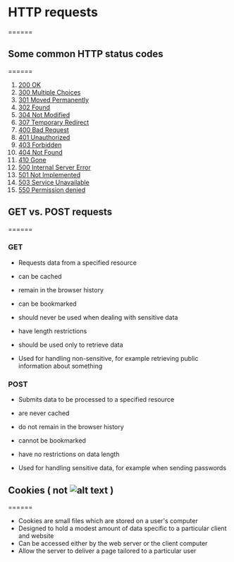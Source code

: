 # HTTP requests
======
## Some common HTTP status codes
======
1. [200 OK](http://www.smartlabsoftware.com/ref/http-status-codes.htm#code-200)
2. [300 Multiple Choices](http://www.smartlabsoftware.com/ref/http-status-codes.htm#code-300)
3. [301 Moved Permanently](http://www.smartlabsoftware.com/ref/http-status-codes.htm#code-301)
4. [302 Found](http://www.smartlabsoftware.com/ref/http-status-codes.htm#code-302)
5. [304 Not Modified](http://www.smartlabsoftware.com/ref/http-status-codes.htm#code-304)
6. [307 Temporary Redirect](http://www.smartlabsoftware.com/ref/http-status-codes.htm#code-307)
7. [400 Bad Request](http://www.smartlabsoftware.com/ref/http-status-codes.htm#code-400)
8. [401 Unauthorized](http://www.smartlabsoftware.com/ref/http-status-codes.htm#code-401)
9. [403 Forbidden](http://www.smartlabsoftware.com/ref/http-status-codes.htm#code-403)
10. [404 Not Found](http://www.smartlabsoftware.com/ref/http-status-codes.htm#code-404)
11. [410 Gone](http://www.smartlabsoftware.com/ref/http-status-codes.htm#code-410)
12. [500 Internal Server Error](http://www.smartlabsoftware.com/ref/http-status-codes.htm#code-500)
13. [501 Not Implemented](http://www.smartlabsoftware.com/ref/http-status-codes.htm#code-501)
14. [503 Service Unavailable](http://www.smartlabsoftware.com/ref/http-status-codes.htm#code-503)
15. [550 Permission denied](http://www.smartlabsoftware.com/ref/http-status-codes.htm#code-550)

## GET vs. POST requests
======
### GET
+ Requests data from a specified resource

+ can be cached
+ remain in the browser history
+ can be bookmarked
+ should never be used when dealing with sensitive data
+ have length restrictions
+ should be used only to retrieve data

+ Used for handling non-sensitive, for example retrieving public information about something

### POST
+ Submits data to be processed to a specified resource

+ are never cached
+ do not remain in the browser history
+ cannot be bookmarked
+ have no restrictions on data length

+ Used for handling sensitive data, for example when sending passwords


## Cookies ( not ![alt text][logo] )
[logo]: http://images.clipartpanda.com/cookie-monster-clip-art-cookiecookiecookie.jpg
======
+ Cookies are small files which are stored on a user's computer
+ Designed to hold a modest amount of data specific to a particular client and website
+ Can be accessed either by the web server or the client computer
+ Allow the server to deliver a page tailored to a particular user


